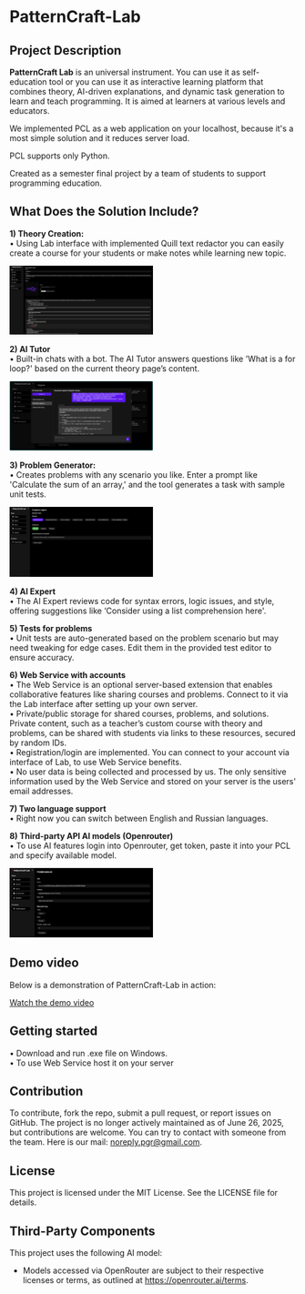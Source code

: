 # PatternCraft-Lab

## Project Description
**PatternCraft Lab** is an universal instrument. You can use it as self-education tool or you can use it as interactive learning platform that combines theory, AI-driven explanations, and dynamic task generation to learn and teach programming. It is aimed at learners at various levels and educators.

We implemented PCL as a web application on your localhost, because it's a most simple solution and it reduces server load.

PCL supports only Python.

Created as a semester final project by a team of students to support programming education.

## What Does the Solution Include?
**1) Theory Creation:**  
• Using Lab interface with implemented Quill text redactor you can easily create a course for your students or make notes while learning new topic. 

<img alt="Example: Theory Creation" src="docs/theory.png" width=50% />

**2) AI Tutor**  
• Built-in chats with a bot. The AI Tutor answers questions like 'What is a for loop?' based on the current theory page’s content.

<img alt="Example: AI Tutor" src="docs/ai_assistant.png" width=50% />

**3) Problem Generator:**  
• Creates problems with any scenario you like. Enter a prompt like 'Calculate the sum of an array,' and the tool generates a task with sample unit tests.

<img alt="Example: Problem Generator" src="docs/problem_generation.png" width=50% />

**4) AI Expert**  
• The AI Expert reviews code for syntax errors, logic issues, and style, offering suggestions like ‘Consider using a list comprehension here'.

**5) Tests for problems**  
• Unit tests are auto-generated based on the problem scenario but may need tweaking for edge cases. Edit them in the provided test editor to ensure accuracy.

**6) Web Service with accounts**  
• The Web Service is an optional server-based extension that enables collaborative features like sharing courses and problems. Connect to it via the Lab interface after setting up your own server.  
• Private/public storage for shared courses, problems, and solutions. Private content, such as a teacher’s custom course with theory and problems, can be shared with students via links to these resources, secured by random IDs.  
• Registration/login are implemented. You can connect to your account via interface of Lab, to use Web Service benefits.  
• No user data is being collected and processed by us. The only sensitive information used by the Web Service and stored on your server is the users' email addresses.  

**7) Two language support**  
• Right now you can switch between English and Russian languages.

**8) Third-party API AI models (Openrouter)**  
• To use AI features login into Openrouter, get token, paste it into your PCL and specify available model.

<img alt="Example: Third-party API AI models Configuration" src="docs/configuration.png" width=50% />

## Demo video
Below is a demonstration of PatternCraft-Lab in action:

[Watch the demo video](docs/demo.mp4)

## Getting started
• Download and run .exe file on Windows.  
• To use Web Service host it on your server

## Contribution
To contribute, fork the repo, submit a pull request, or report issues on GitHub. The project is no longer actively maintained as of June 26, 2025, but contributions are welcome. You can try to contact with someone from the team. Here is our mail: noreply.pgr@gmail.com.

## License
This project is licensed under the MIT License. See the LICENSE file for details.

## Third-Party Components
This project uses the following AI model:
- Models accessed via OpenRouter are subject to their respective licenses or terms, as outlined at https://openrouter.ai/terms.